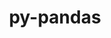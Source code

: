 ---
title: "py-pandas"
layout: cache
categories: [package, develop]
meta: {"compilers": ["apple-clang@16.0.0", "gcc@11.1.0", "gcc@11.4.0", "gcc@13.2.0", "gcc@7.5.0", "gcc@9.4.0", "intel-oneapi-compilers@2025.1.0"], "num_specs": 182, "num_specs_by_stack": {"data-vis-sdk": 11, "e4s": 78, "e4s-neoverse-v2": 10, "e4s-neoverse_v1": 12, "e4s-oneapi": 10, "e4s-power": 6, "e4s-rocm-external": 12, "hep": 2, "ml-darwin-aarch64-mps": 11, "ml-linux-aarch64-cpu": 9, "ml-linux-aarch64-cuda": 10, "ml-linux-x86_64-cpu": 9, "ml-linux-x86_64-cuda": 10, "radiuss": 10, "root": 182}, "oss": ["sequoia", "ubuntu18.04", "ubuntu20.04", "ubuntu22.04", "ubuntu24.04"], "platforms": ["darwin", "linux"], "stacks": ["data-vis-sdk", "e4s", "e4s-neoverse-v2", "e4s-neoverse_v1", "e4s-oneapi", "e4s-power", "e4s-rocm-external", "hep", "ml-darwin-aarch64-mps", "ml-linux-aarch64-cpu", "ml-linux-aarch64-cuda", "ml-linux-x86_64-cpu", "ml-linux-x86_64-cuda", "radiuss", "root"], "targets": ["aarch64", "neoverse_v1", "neoverse_v2", "ppc64le", "x86_64_v3"], "versions": ["1.5.3", "2.2.3"]}
spec_details: [{"compiler": "gcc@11.4.0", "hash": "2324uvvrz2gzrvorcvctyxot4rgugktw", "os": "ubuntu22.04", "platform": "linux", "size": "-", "stacks": ["e4s", "root"], "target": "x86_64_v3", "variants": ["build_system=python_pip", "~excel", "+performance"], "versions": ["2.2.3"]}, {"compiler": "gcc@13.2.0", "hash": "25jm6mcirjmj5fnidmwsuq72zdvlzpek", "os": "ubuntu24.04", "platform": "linux", "size": "-", "stacks": ["ml-linux-aarch64-cpu", "ml-linux-aarch64-cuda", "root"], "target": "aarch64", "variants": ["build_system=python_pip", "~excel", "+performance"], "versions": ["1.5.3"]}, {"compiler": "gcc@13.2.0", "hash": "27ckezhodihko2z75hregh7i2triuyg4", "os": "ubuntu24.04", "platform": "linux", "size": "-", "stacks": ["ml-linux-aarch64-cpu", "ml-linux-aarch64-cuda", "root"], "target": "aarch64", "variants": ["build_system=python_pip", "~excel", "+performance"], "versions": ["1.5.3"]}, {"compiler": "gcc@11.4.0", "hash": "2fr7ekyenonbsdntesv7wfdgztnbfgny", "os": "ubuntu22.04", "platform": "linux", "size": "-", "stacks": ["e4s-rocm-external", "root"], "target": "x86_64_v3", "variants": ["build_system=python_pip", "~excel", "+performance"], "versions": ["2.2.3"]}, {"compiler": "gcc@11.4.0", "hash": "2lmc75mxuh7cfwpbfltnoq2wk5r2ite4", "os": "ubuntu22.04", "platform": "linux", "size": "-", "stacks": ["e4s", "root"], "target": "x86_64_v3", "variants": ["build_system=python_pip", "~excel", "+performance"], "versions": ["1.5.3"]}, {"compiler": "gcc@11.4.0", "hash": "2xh4g7tneacm3pk7nwmvskq7wgdfbtqc", "os": "ubuntu22.04", "platform": "linux", "size": "-", "stacks": ["e4s-rocm-external", "root"], "target": "x86_64_v3", "variants": ["build_system=python_pip", "~excel", "+performance"], "versions": ["2.2.3"]}, {"compiler": "gcc@11.4.0", "hash": "36cysnyoziknd3tkqk2nv4bfxsmvctlc", "os": "ubuntu22.04", "platform": "linux", "size": "-", "stacks": ["e4s-neoverse_v1", "root"], "target": "neoverse_v1", "variants": ["build_system=python_pip", "~excel", "+performance"], "versions": ["1.5.3"]}, {"compiler": "gcc@13.2.0", "hash": "3elzeysceuuxadeypsad3ikzj7sqpe42", "os": "ubuntu24.04", "platform": "linux", "size": "-", "stacks": ["ml-linux-aarch64-cpu", "ml-linux-aarch64-cuda", "root"], "target": "aarch64", "variants": ["build_system=python_pip", "~excel", "+performance"], "versions": ["1.5.3"]}, {"compiler": "gcc@11.4.0", "hash": "3eroabf2qequsavxoybl3xeumvdxrtrz", "os": "ubuntu22.04", "platform": "linux", "size": "-", "stacks": ["e4s-rocm-external", "root"], "target": "x86_64_v3", "variants": ["build_system=python_pip", "~excel", "~parquet", "+performance"], "versions": ["2.2.3"]}, {"compiler": "gcc@11.4.0", "hash": "3hckep5unydjkuzju35m2vwltnczm3ph", "os": "ubuntu22.04", "platform": "linux", "size": "-", "stacks": ["e4s", "root"], "target": "x86_64_v3", "variants": ["build_system=python_pip", "~excel", "~parquet", "~performance"], "versions": ["2.2.3"]}, {"compiler": "gcc@11.4.0", "hash": "3pv2exfkbigvxolbjaqsgqdk3po3uyga", "os": "ubuntu22.04", "platform": "linux", "size": "-", "stacks": ["e4s", "root"], "target": "x86_64_v3", "variants": ["build_system=python_pip", "~excel", "+performance"], "versions": ["1.5.3"]}, {"compiler": "gcc@11.4.0", "hash": "4nr25cxmhjj4qbwnz7kuh4qwstwyh3tm", "os": "ubuntu22.04", "platform": "linux", "size": "-", "stacks": ["e4s-rocm-external", "root"], "target": "x86_64_v3", "variants": ["build_system=python_pip", "~excel", "~parquet", "+performance"], "versions": ["2.2.3"]}, {"compiler": "gcc@11.4.0", "hash": "4v4ivjlnottr4rjfbpxk6qgvq65qa6pl", "os": "ubuntu22.04", "platform": "linux", "size": "-", "stacks": ["e4s", "root"], "target": "x86_64_v3", "variants": ["build_system=python_pip", "~excel", "~parquet", "~performance"], "versions": ["2.2.3"]}, {"compiler": "gcc@11.4.0", "hash": "53deejjlgt5ofihewgidcyftlgo5o2yx", "os": "ubuntu22.04", "platform": "linux", "size": "-", "stacks": ["e4s", "root"], "target": "x86_64_v3", "variants": ["build_system=python_pip", "~excel", "+performance"], "versions": ["1.5.3"]}, {"compiler": "gcc@13.2.0", "hash": "5aw6hkaxwc5l7j7vxm7ziomdqm3el5ym", "os": "ubuntu24.04", "platform": "linux", "size": "-", "stacks": ["ml-linux-x86_64-cpu", "ml-linux-x86_64-cuda", "root"], "target": "x86_64_v3", "variants": ["build_system=python_pip", "~excel", "+performance"], "versions": ["1.5.3"]}, {"compiler": "apple-clang@16.0.0", "hash": "5d6bvvf2cj5axnbct3zciez55sds47ax", "os": "sequoia", "platform": "darwin", "size": "-", "stacks": ["ml-darwin-aarch64-mps", "root"], "target": "aarch64", "variants": ["build_system=python_pip", "~excel", "+performance"], "versions": ["1.5.3"]}, {"compiler": "gcc@11.4.0", "hash": "5dpe4iqfb4l7i5bdoa7dwhilexsdeqvn", "os": "ubuntu22.04", "platform": "linux", "size": "-", "stacks": ["e4s", "root"], "target": "x86_64_v3", "variants": ["build_system=python_pip", "~excel", "~parquet", "+performance"], "versions": ["2.2.3"]}, {"compiler": "gcc@11.4.0", "hash": "5eq7ncmzjc4kcqkuu4vvilqshlzools3", "os": "ubuntu22.04", "platform": "linux", "size": "-", "stacks": ["e4s", "root"], "target": "x86_64_v3", "variants": ["build_system=python_pip", "~excel", "+performance"], "versions": ["1.5.3"]}, {"compiler": "apple-clang@16.0.0", "hash": "5fqxjwoiuy6ikjk3e65eo2qaslx5lvbg", "os": "sequoia", "platform": "darwin", "size": "-", "stacks": ["ml-darwin-aarch64-mps", "root"], "target": "aarch64", "variants": ["build_system=python_pip", "~excel", "+performance"], "versions": ["1.5.3"]}, {"compiler": "gcc@11.4.0", "hash": "5huzuglcle5bqeltu6y5otmuwb4iuxzg", "os": "ubuntu22.04", "platform": "linux", "size": "-", "stacks": ["e4s", "root"], "target": "x86_64_v3", "variants": ["build_system=python_pip", "~excel", "+performance"], "versions": ["2.2.3"]}, {"compiler": "gcc@11.4.0", "hash": "5imqbbq4svqhojct6rqpkaf55j5zcydy", "os": "ubuntu22.04", "platform": "linux", "size": "-", "stacks": ["e4s", "root"], "target": "x86_64_v3", "variants": ["build_system=python_pip", "~excel", "~parquet", "+performance"], "versions": ["2.2.3"]}, {"compiler": "gcc@11.4.0", "hash": "5lh2jbzyn7af24ajhceco2ewdfqrucha", "os": "ubuntu22.04", "platform": "linux", "size": "-", "stacks": ["e4s", "root"], "target": "x86_64_v3", "variants": ["build_system=python_pip", "~excel", "+performance"], "versions": ["1.5.3"]}, {"compiler": "gcc@11.4.0", "hash": "5mhqf52pa5wkdb52nff32wzbty3aizeu", "os": "ubuntu22.04", "platform": "linux", "size": "-", "stacks": ["e4s-neoverse-v2", "root"], "target": "neoverse_v2", "variants": ["build_system=python_pip", "~excel", "+performance"], "versions": ["1.5.3"]}, {"compiler": "gcc@11.4.0", "hash": "5pkci65epscwzic3sdrujznof6aspbxp", "os": "ubuntu22.04", "platform": "linux", "size": "-", "stacks": ["e4s", "root"], "target": "x86_64_v3", "variants": ["build_system=python_pip", "~excel", "+performance"], "versions": ["1.5.3"]}, {"compiler": "gcc@13.2.0", "hash": "5sazp5c33wplhkc6hffcxiqox7mbgesj", "os": "ubuntu24.04", "platform": "linux", "size": "-", "stacks": ["ml-linux-x86_64-cuda", "root"], "target": "x86_64_v3", "variants": ["build_system=python_pip", "~excel", "+performance"], "versions": ["1.5.3"]}, {"compiler": "gcc@11.4.0", "hash": "5tiwzvgr3p42ejf2goe2fdvuypl7cyql", "os": "ubuntu22.04", "platform": "linux", "size": "-", "stacks": ["e4s-neoverse_v1", "root"], "target": "neoverse_v1", "variants": ["build_system=python_pip", "~excel", "+performance"], "versions": ["1.5.3"]}, {"compiler": "gcc@11.4.0", "hash": "5ycot3ulpsyyyh3tozm7kuh6kasnnxx3", "os": "ubuntu22.04", "platform": "linux", "size": "-", "stacks": ["e4s", "root"], "target": "x86_64_v3", "variants": ["build_system=python_pip", "~excel", "~parquet", "+performance"], "versions": ["2.2.3"]}, {"compiler": "gcc@11.4.0", "hash": "66otpb6d7uhdyy4xsk4ppmsqdvi4vwo6", "os": "ubuntu22.04", "platform": "linux", "size": "-", "stacks": ["e4s", "root"], "target": "x86_64_v3", "variants": ["build_system=python_pip", "~excel", "+performance"], "versions": ["1.5.3"]}, {"compiler": "gcc@11.4.0", "hash": "66smbr6xqgkuz2lsw2mmfbkicbmhsslo", "os": "ubuntu22.04", "platform": "linux", "size": "-", "stacks": ["e4s-neoverse-v2", "root"], "target": "neoverse_v2", "variants": ["build_system=python_pip", "~excel", "+performance"], "versions": ["1.5.3"]}, {"compiler": "intel-oneapi-compilers@2025.1.0", "hash": "6cvzr5ucvjczx7ydrtloc2h4hxqjy2zo", "os": "ubuntu22.04", "platform": "linux", "size": "-", "stacks": ["e4s-oneapi", "root"], "target": "x86_64_v3", "variants": ["build_system=python_pip", "~excel", "+performance"], "versions": ["1.5.3"]}, {"compiler": "gcc@11.4.0", "hash": "6epyww3zvpqanjcbdi26hrybqbvslc5m", "os": "ubuntu22.04", "platform": "linux", "size": "-", "stacks": ["e4s-rocm-external", "root"], "target": "x86_64_v3", "variants": ["build_system=python_pip", "~excel", "~parquet", "+performance"], "versions": ["2.2.3"]}, {"compiler": "gcc@11.4.0", "hash": "6fbzl2zejaf3nrp5ccsjbjzqm6la3k3t", "os": "ubuntu22.04", "platform": "linux", "size": "-", "stacks": ["e4s", "root"], "target": "x86_64_v3", "variants": ["build_system=python_pip", "~excel", "+performance"], "versions": ["1.5.3"]}, {"compiler": "gcc@11.4.0", "hash": "6fmgmsastladjuoqoyibzmclqi3wltvh", "os": "ubuntu22.04", "platform": "linux", "size": "-", "stacks": ["e4s", "root"], "target": "x86_64_v3", "variants": ["build_system=python_pip", "~excel", "+performance"], "versions": ["2.2.3"]}, {"compiler": "gcc@11.4.0", "hash": "6ln4xyac2lxegbptvk22r6poa2u7j7vr", "os": "ubuntu22.04", "platform": "linux", "size": "-", "stacks": ["e4s-neoverse-v2", "root"], "target": "neoverse_v2", "variants": ["build_system=python_pip", "~excel", "+performance"], "versions": ["1.5.3"]}, {"compiler": "gcc@7.5.0", "hash": "6n2hf3epseq7c73fssyrnvle7lxcweio", "os": "ubuntu18.04", "platform": "linux", "size": "-", "stacks": ["radiuss", "root"], "target": "x86_64_v3", "variants": ["build_system=python_pip", "~excel", "+performance"], "versions": ["1.5.3"]}, {"compiler": "gcc@9.4.0", "hash": "6nbmyeosjnaq6cj3xamlp642ryi6iiol", "os": "ubuntu20.04", "platform": "linux", "size": "-", "stacks": ["e4s-power", "root"], "target": "ppc64le", "variants": ["build_system=python_pip", "~excel", "+performance"], "versions": ["2.2.3"]}, {"compiler": "gcc@11.4.0", "hash": "6zyk26l5nyxw4e2iphz32yvgqzbzmgw5", "os": "ubuntu22.04", "platform": "linux", "size": "-", "stacks": ["e4s-neoverse-v2", "root"], "target": "neoverse_v2", "variants": ["build_system=python_pip", "~excel", "+performance"], "versions": ["1.5.3"]}, {"compiler": "gcc@11.4.0", "hash": "7z4evkptsjgcjfkhvltnjjnz6j4y55g4", "os": "ubuntu22.04", "platform": "linux", "size": "-", "stacks": ["e4s", "root"], "target": "x86_64_v3", "variants": ["build_system=python_pip", "~excel", "+performance"], "versions": ["1.5.3"]}, {"compiler": "gcc@11.4.0", "hash": "agn7j4hb3yfl2zfs3u3fjfaxibdkdszf", "os": "ubuntu22.04", "platform": "linux", "size": "-", "stacks": ["e4s", "root"], "target": "x86_64_v3", "variants": ["build_system=python_pip", "~excel", "~parquet", "+performance"], "versions": ["2.2.3"]}, {"compiler": "gcc@11.4.0", "hash": "augcwvtgnersfykd2gp6oam5fnaadsfh", "os": "ubuntu22.04", "platform": "linux", "size": "-", "stacks": ["e4s", "root"], "target": "x86_64_v3", "variants": ["build_system=python_pip", "~excel", "+performance"], "versions": ["1.5.3"]}, {"compiler": "gcc@11.1.0", "hash": "auuvrkpybfxac2yn22ll54v35x2latf2", "os": "ubuntu20.04", "platform": "linux", "size": "-", "stacks": ["data-vis-sdk", "root"], "target": "x86_64_v3", "variants": ["build_system=python_pip", "~excel", "+performance"], "versions": ["2.2.3"]}, {"compiler": "gcc@11.4.0", "hash": "b7jbe2fat7ozh4c6dbns7wnwidf77hbe", "os": "ubuntu22.04", "platform": "linux", "size": "-", "stacks": ["e4s", "root"], "target": "x86_64_v3", "variants": ["build_system=python_pip", "~excel", "+performance"], "versions": ["1.5.3"]}, {"compiler": "gcc@11.4.0", "hash": "b7kh2n2zwuyyy2vz73kvkdjvaj6fl6fv", "os": "ubuntu22.04", "platform": "linux", "size": "-", "stacks": ["e4s-neoverse_v1", "root"], "target": "neoverse_v1", "variants": ["build_system=python_pip", "~excel", "+performance"], "versions": ["1.5.3"]}, {"compiler": "gcc@11.4.0", "hash": "bgpxt4bp2olmiopioomrhohfpdcnqtzk", "os": "ubuntu22.04", "platform": "linux", "size": "-", "stacks": ["e4s", "root"], "target": "x86_64_v3", "variants": ["build_system=python_pip", "~excel", "+performance"], "versions": ["1.5.3"]}, {"compiler": "gcc@11.4.0", "hash": "bipmxckrqcqfvqe6d3jzgtoconaui4fl", "os": "ubuntu22.04", "platform": "linux", "size": "-", "stacks": ["e4s-neoverse-v2", "root"], "target": "neoverse_v2", "variants": ["build_system=python_pip", "~excel", "+performance"], "versions": ["1.5.3"]}, {"compiler": "gcc@11.4.0", "hash": "bvs6ijm72cfh4np6ftuwqvsgssqya5ny", "os": "ubuntu22.04", "platform": "linux", "size": "-", "stacks": ["e4s", "root"], "target": "x86_64_v3", "variants": ["build_system=python_pip", "~excel", "+performance"], "versions": ["1.5.3"]}, {"compiler": "gcc@13.2.0", "hash": "c3x66mh5ax3vplmnaqs5zlqrn2nacl2l", "os": "ubuntu24.04", "platform": "linux", "size": "-", "stacks": ["ml-linux-x86_64-cpu", "ml-linux-x86_64-cuda", "root"], "target": "x86_64_v3", "variants": ["build_system=python_pip", "~excel", "+performance"], "versions": ["1.5.3"]}, {"compiler": "gcc@11.4.0", "hash": "c5o5apxnkbx2za7midkgpjlrw63sumhl", "os": "ubuntu22.04", "platform": "linux", "size": "-", "stacks": ["e4s", "root"], "target": "x86_64_v3", "variants": ["build_system=python_pip", "~excel", "+performance"], "versions": ["1.5.3"]}, {"compiler": "gcc@11.4.0", "hash": "c7yrm4mqr2jcj3viet22zeghdxdc3c5u", "os": "ubuntu22.04", "platform": "linux", "size": "-", "stacks": ["e4s", "root"], "target": "x86_64_v3", "variants": ["build_system=python_pip", "~excel", "~parquet", "+performance"], "versions": ["2.2.3"]}, {"compiler": "gcc@11.4.0", "hash": "cl3wz4rjsqmafwt4vd4r64q5y5t4udre", "os": "ubuntu22.04", "platform": "linux", "size": "-", "stacks": ["e4s", "root"], "target": "x86_64_v3", "variants": ["build_system=python_pip", "~excel", "~parquet", "+performance"], "versions": ["2.2.3"]}, {"compiler": "gcc@11.4.0", "hash": "crpuh5ssowbs7q7gxpjxlrqoa7hzkeyz", "os": "ubuntu22.04", "platform": "linux", "size": "-", "stacks": ["e4s", "root"], "target": "x86_64_v3", "variants": ["build_system=python_pip", "~excel", "+performance"], "versions": ["2.2.3"]}, {"compiler": "gcc@7.5.0", "hash": "cstl632p7ccxvaip64vmil5l3qneqcu3", "os": "ubuntu18.04", "platform": "linux", "size": "-", "stacks": ["radiuss", "root"], "target": "x86_64_v3", "variants": ["build_system=python_pip", "~excel", "+performance"], "versions": ["1.5.3"]}, {"compiler": "gcc@11.4.0", "hash": "cthg2xk3do2l3xtjhf4eu6qpdmtmfumn", "os": "ubuntu22.04", "platform": "linux", "size": "-", "stacks": ["e4s", "root"], "target": "x86_64_v3", "variants": ["build_system=python_pip", "~excel", "~parquet", "+performance"], "versions": ["2.2.3"]}, {"compiler": "gcc@11.4.0", "hash": "cxodjoyyesuv7uvzfkcrwttnpphpdtre", "os": "ubuntu22.04", "platform": "linux", "size": "-", "stacks": ["e4s", "root"], "target": "x86_64_v3", "variants": ["build_system=python_pip", "~excel", "+performance"], "versions": ["1.5.3"]}, {"compiler": "gcc@11.4.0", "hash": "d4r3bphm2wbkitoa4fcw75foiqqpv7p3", "os": "ubuntu22.04", "platform": "linux", "size": "-", "stacks": ["hep", "root"], "target": "x86_64_v3", "variants": ["build_system=python_pip", "~excel", "~parquet", "+performance"], "versions": ["2.2.3"]}, {"compiler": "gcc@11.4.0", "hash": "d5jx3q4epwplnhlibzqa3xnerqya2v4j", "os": "ubuntu22.04", "platform": "linux", "size": "-", "stacks": ["e4s", "root"], "target": "x86_64_v3", "variants": ["build_system=python_pip", "~excel", "~parquet", "+performance"], "versions": ["2.2.3"]}, {"compiler": "gcc@13.2.0", "hash": "d5nzu33k276o46moqkwc6ked7dpvmaz2", "os": "ubuntu24.04", "platform": "linux", "size": "-", "stacks": ["ml-linux-x86_64-cpu", "ml-linux-x86_64-cuda", "root"], "target": "x86_64_v3", "variants": ["build_system=python_pip", "~excel", "+performance"], "versions": ["1.5.3"]}, {"compiler": "gcc@11.4.0", "hash": "dahv5hz3yxsrpjbkce3mibiosmniv6nx", "os": "ubuntu22.04", "platform": "linux", "size": "-", "stacks": ["e4s-rocm-external", "root"], "target": "x86_64_v3", "variants": ["build_system=python_pip", "~excel", "~parquet", "+performance"], "versions": ["2.2.3"]}, {"compiler": "gcc@11.4.0", "hash": "ddhbynqi6duwbm5arw4xjdiiyfrunbcq", "os": "ubuntu22.04", "platform": "linux", "size": "-", "stacks": ["e4s", "root"], "target": "x86_64_v3", "variants": ["build_system=python_pip", "~excel", "+performance"], "versions": ["2.2.3"]}, {"compiler": "gcc@13.2.0", "hash": "dgqfalhyd3lbgtuex76q2wsvkkol4osr", "os": "ubuntu24.04", "platform": "linux", "size": "-", "stacks": ["ml-linux-x86_64-cpu", "ml-linux-x86_64-cuda", "root"], "target": "x86_64_v3", "variants": ["build_system=python_pip", "~excel", "+performance"], "versions": ["1.5.3"]}, {"compiler": "gcc@11.4.0", "hash": "di7xc74voocqa5jmzffx2tkop6brmqqk", "os": "ubuntu22.04", "platform": "linux", "size": "-", "stacks": ["e4s", "root"], "target": "x86_64_v3", "variants": ["build_system=python_pip", "~excel", "+performance"], "versions": ["1.5.3"]}, {"compiler": "gcc@11.4.0", "hash": "dm56oldncoertytsnhwmiobnbcpoydft", "os": "ubuntu22.04", "platform": "linux", "size": "-", "stacks": ["e4s-neoverse_v1", "root"], "target": "neoverse_v1", "variants": ["build_system=python_pip", "~excel", "+performance"], "versions": ["2.2.3"]}, {"compiler": "gcc@11.4.0", "hash": "dmsmwp6h327e5a3jggxu63fhazwdvr5i", "os": "ubuntu22.04", "platform": "linux", "size": "-", "stacks": ["e4s", "root"], "target": "x86_64_v3", "variants": ["build_system=python_pip", "~excel", "+performance"], "versions": ["2.2.3"]}, {"compiler": "gcc@11.4.0", "hash": "dnlxg5kjjwxswvv23in2mo6icpss4gng", "os": "ubuntu22.04", "platform": "linux", "size": "-", "stacks": ["e4s", "root"], "target": "x86_64_v3", "variants": ["build_system=python_pip", "~excel", "+performance"], "versions": ["1.5.3"]}, {"compiler": "gcc@11.4.0", "hash": "dqbxm7teal2na3gibejq36pzurtvetvs", "os": "ubuntu22.04", "platform": "linux", "size": "-", "stacks": ["e4s", "root"], "target": "x86_64_v3", "variants": ["build_system=python_pip", "~excel", "+performance"], "versions": ["2.2.3"]}, {"compiler": "gcc@11.4.0", "hash": "dxa7oqbate4s4tmvlwab7mw32oz6l2lt", "os": "ubuntu22.04", "platform": "linux", "size": "-", "stacks": ["e4s-neoverse-v2", "root"], "target": "neoverse_v2", "variants": ["build_system=python_pip", "~excel", "+performance"], "versions": ["1.5.3"]}, {"compiler": "apple-clang@16.0.0", "hash": "e55ri2u344tp6otp7snxetzamuoj53z4", "os": "sequoia", "platform": "darwin", "size": "-", "stacks": ["ml-darwin-aarch64-mps", "root"], "target": "aarch64", "variants": ["build_system=python_pip", "~excel", "+performance"], "versions": ["1.5.3"]}, {"compiler": "gcc@11.1.0", "hash": "edc3wyu5l65geaohyw577ynogizczqzu", "os": "ubuntu20.04", "platform": "linux", "size": "-", "stacks": ["data-vis-sdk", "root"], "target": "x86_64_v3", "variants": ["build_system=python_pip", "~excel", "~parquet", "+performance"], "versions": ["2.2.3"]}, {"compiler": "gcc@11.4.0", "hash": "efb4bgkal6tnwasnji7animoypsc6j25", "os": "ubuntu22.04", "platform": "linux", "size": "-", "stacks": ["e4s", "root"], "target": "x86_64_v3", "variants": ["build_system=python_pip", "~excel", "+performance"], "versions": ["1.5.3"]}, {"compiler": "gcc@11.1.0", "hash": "eowmoirernlhtz25zrslmdlja3xukd7y", "os": "ubuntu20.04", "platform": "linux", "size": "-", "stacks": ["data-vis-sdk", "root"], "target": "x86_64_v3", "variants": ["build_system=python_pip", "~excel", "~parquet", "+performance"], "versions": ["2.2.3"]}, {"compiler": "gcc@11.4.0", "hash": "f7fua4ray5mwhjestccj4iyw4qema2do", "os": "ubuntu22.04", "platform": "linux", "size": "-", "stacks": ["e4s", "root"], "target": "x86_64_v3", "variants": ["build_system=python_pip", "~excel", "+performance"], "versions": ["1.5.3"]}, {"compiler": "intel-oneapi-compilers@2025.1.0", "hash": "fcnno6zfdzm5iu3kj2sqqbuzr6q3gc4c", "os": "ubuntu22.04", "platform": "linux", "size": "-", "stacks": ["e4s-oneapi", "root"], "target": "x86_64_v3", "variants": ["build_system=python_pip", "~excel", "+performance"], "versions": ["1.5.3"]}, {"compiler": "gcc@13.2.0", "hash": "fdnk6rggtghcrnjeph2bzloafy3ivx6p", "os": "ubuntu24.04", "platform": "linux", "size": "-", "stacks": ["ml-linux-aarch64-cuda", "root"], "target": "aarch64", "variants": ["build_system=python_pip", "~excel", "+performance"], "versions": ["1.5.3"]}, {"compiler": "gcc@11.4.0", "hash": "fygdha45qhrmznuecaeq66i5o7myuetk", "os": "ubuntu22.04", "platform": "linux", "size": "-", "stacks": ["e4s", "root"], "target": "x86_64_v3", "variants": ["build_system=python_pip", "~excel", "~parquet", "+performance"], "versions": ["2.2.3"]}, {"compiler": "gcc@11.4.0", "hash": "g4ocr2t4ki26rxc7g3dktyaww7lax6iu", "os": "ubuntu22.04", "platform": "linux", "size": "-", "stacks": ["e4s", "root"], "target": "x86_64_v3", "variants": ["build_system=python_pip", "~excel", "~parquet", "+performance"], "versions": ["2.2.3"]}, {"compiler": "gcc@13.2.0", "hash": "gat3azs4ngrnjttay7ysi6mxo4msl3at", "os": "ubuntu24.04", "platform": "linux", "size": "-", "stacks": ["ml-linux-x86_64-cpu", "ml-linux-x86_64-cuda", "root"], "target": "x86_64_v3", "variants": ["build_system=python_pip", "~excel", "+performance"], "versions": ["1.5.3"]}, {"compiler": "gcc@13.2.0", "hash": "ge5mn6eoixapiposjj66mmgodq6vwew4", "os": "ubuntu24.04", "platform": "linux", "size": "-", "stacks": ["ml-linux-aarch64-cpu", "ml-linux-aarch64-cuda", "root"], "target": "aarch64", "variants": ["build_system=python_pip", "~excel", "+performance"], "versions": ["1.5.3"]}, {"compiler": "gcc@11.4.0", "hash": "ggzj5ih6tajaxl2tpzjlarbnkuneb5pd", "os": "ubuntu22.04", "platform": "linux", "size": "-", "stacks": ["e4s", "root"], "target": "x86_64_v3", "variants": ["build_system=python_pip", "~excel", "+performance"], "versions": ["1.5.3"]}, {"compiler": "intel-oneapi-compilers@2025.1.0", "hash": "gico3jcbjdy6n3s5mpirtcks4hwdzc4g", "os": "ubuntu22.04", "platform": "linux", "size": "-", "stacks": ["e4s-oneapi", "root"], "target": "x86_64_v3", "variants": ["build_system=python_pip", "~excel", "+performance"], "versions": ["1.5.3"]}, {"compiler": "gcc@11.4.0", "hash": "gs4o3teo6woh2qwzhc5rscwsimefpx3o", "os": "ubuntu22.04", "platform": "linux", "size": "-", "stacks": ["e4s", "root"], "target": "x86_64_v3", "variants": ["build_system=python_pip", "~excel", "+performance"], "versions": ["2.2.3"]}, {"compiler": "gcc@11.4.0", "hash": "guuf73fna6p2fzw5nk2yhy5omxs7xsph", "os": "ubuntu22.04", "platform": "linux", "size": "-", "stacks": ["e4s", "root"], "target": "x86_64_v3", "variants": ["build_system=python_pip", "~excel", "+performance"], "versions": ["1.5.3"]}, {"compiler": "gcc@11.4.0", "hash": "hctya43hundxrf2oulh6fomvpezuvngc", "os": "ubuntu22.04", "platform": "linux", "size": "-", "stacks": ["e4s", "root"], "target": "x86_64_v3", "variants": ["build_system=python_pip", "~excel", "+performance"], "versions": ["2.2.3"]}, {"compiler": "intel-oneapi-compilers@2025.1.0", "hash": "hnaxhpxrubaar4kjbjtmkkgnnhvchg5z", "os": "ubuntu22.04", "platform": "linux", "size": "-", "stacks": ["e4s-oneapi", "root"], "target": "x86_64_v3", "variants": ["build_system=python_pip", "~excel", "+performance"], "versions": ["1.5.3"]}, {"compiler": "gcc@11.4.0", "hash": "hwry7xiuuohgfluibv34p6d6ifc4ubkj", "os": "ubuntu22.04", "platform": "linux", "size": "-", "stacks": ["e4s", "root"], "target": "x86_64_v3", "variants": ["build_system=python_pip", "~excel", "~parquet", "+performance"], "versions": ["2.2.3"]}, {"compiler": "gcc@11.4.0", "hash": "i3habwmvbavymhuc3znebzwdhwrkk6k4", "os": "ubuntu22.04", "platform": "linux", "size": "-", "stacks": ["e4s", "root"], "target": "x86_64_v3", "variants": ["build_system=python_pip", "~excel", "+performance"], "versions": ["1.5.3"]}, {"compiler": "gcc@11.4.0", "hash": "iinvy7ogcidwd2adzemcrxnvvz2xkfk4", "os": "ubuntu22.04", "platform": "linux", "size": "-", "stacks": ["e4s-neoverse-v2", "root"], "target": "neoverse_v2", "variants": ["build_system=python_pip", "~excel", "+performance"], "versions": ["1.5.3"]}, {"compiler": "gcc@11.4.0", "hash": "ilngqpffm7scq3lp5f6i67qis5wcuhh2", "os": "ubuntu22.04", "platform": "linux", "size": "-", "stacks": ["e4s", "root"], "target": "x86_64_v3", "variants": ["build_system=python_pip", "~excel", "+performance"], "versions": ["1.5.3"]}, {"compiler": "gcc@9.4.0", "hash": "imopoacnmjdmkvitildz6becvrqysxvk", "os": "ubuntu20.04", "platform": "linux", "size": "-", "stacks": ["e4s-power", "root"], "target": "ppc64le", "variants": ["build_system=python_pip", "~excel", "+performance"], "versions": ["1.5.3"]}, {"compiler": "intel-oneapi-compilers@2025.1.0", "hash": "ingdue4o2g3fqvttxq5gnzdcon53by5m", "os": "ubuntu22.04", "platform": "linux", "size": "-", "stacks": ["e4s-oneapi", "root"], "target": "x86_64_v3", "variants": ["build_system=python_pip", "~excel", "+performance"], "versions": ["1.5.3"]}, {"compiler": "gcc@11.4.0", "hash": "iq3mbs7tg3v5isci4npchyvozv2jh2cg", "os": "ubuntu22.04", "platform": "linux", "size": "-", "stacks": ["e4s", "root"], "target": "x86_64_v3", "variants": ["build_system=python_pip", "~excel", "~parquet", "+performance"], "versions": ["2.2.3"]}, {"compiler": "gcc@11.4.0", "hash": "iq4p3intfkovysngld5pay4fzdl7dksh", "os": "ubuntu22.04", "platform": "linux", "size": "-", "stacks": ["e4s-rocm-external", "root"], "target": "x86_64_v3", "variants": ["build_system=python_pip", "~excel", "~parquet", "+performance"], "versions": ["2.2.3"]}, {"compiler": "gcc@11.4.0", "hash": "jaucoxieujw7qv4dqcqfayyj3b2qfecw", "os": "ubuntu22.04", "platform": "linux", "size": "-", "stacks": ["e4s-neoverse_v1", "root"], "target": "neoverse_v1", "variants": ["build_system=python_pip", "~excel", "+performance"], "versions": ["1.5.3"]}, {"compiler": "gcc@11.4.0", "hash": "je6b4tfb6ixyrxzxa7sincxwt4odjhkk", "os": "ubuntu22.04", "platform": "linux", "size": "-", "stacks": ["e4s", "root"], "target": "x86_64_v3", "variants": ["build_system=python_pip", "~excel", "+performance"], "versions": ["2.2.3"]}, {"compiler": "gcc@9.4.0", "hash": "jn2iibpmsbphvzttvhbq3au4qkbgkcxm", "os": "ubuntu20.04", "platform": "linux", "size": "-", "stacks": ["e4s-power", "root"], "target": "ppc64le", "variants": ["build_system=python_pip", "~excel", "+performance"], "versions": ["1.5.3"]}, {"compiler": "gcc@11.4.0", "hash": "jnejhwsfvlhcvbxkc2bbolr6mh4ahckc", "os": "ubuntu22.04", "platform": "linux", "size": "-", "stacks": ["e4s-neoverse-v2", "root"], "target": "neoverse_v2", "variants": ["build_system=python_pip", "~excel", "+performance"], "versions": ["1.5.3"]}, {"compiler": "gcc@11.4.0", "hash": "jsvbrixnjryy2tvyip6p6rwbmpnbfws4", "os": "ubuntu22.04", "platform": "linux", "size": "-", "stacks": ["e4s", "root"], "target": "x86_64_v3", "variants": ["build_system=python_pip", "~excel", "+performance"], "versions": ["2.2.3"]}, {"compiler": "gcc@7.5.0", "hash": "jt2sqmpofuj4nlu43v7bv4r6tbovjbnu", "os": "ubuntu18.04", "platform": "linux", "size": "-", "stacks": ["radiuss", "root"], "target": "x86_64_v3", "variants": ["build_system=python_pip", "~excel", "+performance"], "versions": ["1.5.3"]}, {"compiler": "gcc@11.4.0", "hash": "jxrcgkyqogcot34udxrjyarhuay4vg2m", "os": "ubuntu22.04", "platform": "linux", "size": "-", "stacks": ["e4s-rocm-external", "root"], "target": "x86_64_v3", "variants": ["build_system=python_pip", "~excel", "+performance"], "versions": ["2.2.3"]}, {"compiler": "apple-clang@16.0.0", "hash": "jz5qatdx2ucfqpbdgw54qtxpo5bx7ig2", "os": "sequoia", "platform": "darwin", "size": "-", "stacks": ["ml-darwin-aarch64-mps", "root"], "target": "aarch64", "variants": ["build_system=python_pip", "~excel", "+performance"], "versions": ["1.5.3"]}, {"compiler": "gcc@11.1.0", "hash": "kak7ieuvt2ne5cjyixr6owua3ax5rheq", "os": "ubuntu20.04", "platform": "linux", "size": "-", "stacks": ["data-vis-sdk", "root"], "target": "x86_64_v3", "variants": ["build_system=python_pip", "~excel", "~parquet", "+performance"], "versions": ["2.2.3"]}, {"compiler": "intel-oneapi-compilers@2025.1.0", "hash": "kh2yjq4u5254lpes4fasmknjb225ez2l", "os": "ubuntu22.04", "platform": "linux", "size": "-", "stacks": ["e4s-oneapi", "root"], "target": "x86_64_v3", "variants": ["build_system=python_pip", "~excel", "+performance"], "versions": ["1.5.3"]}, {"compiler": "gcc@11.4.0", "hash": "ktmlbuy5lexmotl2myfwcg5q6vvwclk7", "os": "ubuntu22.04", "platform": "linux", "size": "-", "stacks": ["e4s", "root"], "target": "x86_64_v3", "variants": ["build_system=python_pip", "~excel", "+performance"], "versions": ["1.5.3"]}, {"compiler": "gcc@11.4.0", "hash": "kwlwlrnipxbxjnyrcxjyubzj5zypyjag", "os": "ubuntu22.04", "platform": "linux", "size": "-", "stacks": ["e4s", "root"], "target": "x86_64_v3", "variants": ["build_system=python_pip", "~excel", "~parquet", "+performance"], "versions": ["2.2.3"]}, {"compiler": "gcc@11.4.0", "hash": "lbepxd2tawcdk6fxyords2wxbvt4kzl2", "os": "ubuntu22.04", "platform": "linux", "size": "-", "stacks": ["e4s", "root"], "target": "x86_64_v3", "variants": ["build_system=python_pip", "~excel", "+performance"], "versions": ["1.5.3"]}, {"compiler": "gcc@7.5.0", "hash": "lfrmmwxvwvh2cz22iyz2ye6tgotu6ads", "os": "ubuntu18.04", "platform": "linux", "size": "-", "stacks": ["radiuss", "root"], "target": "x86_64_v3", "variants": ["build_system=python_pip", "~excel", "+performance"], "versions": ["1.5.3"]}, {"compiler": "gcc@9.4.0", "hash": "lgybgwik25jqx7llah2uivpbsbeca56b", "os": "ubuntu20.04", "platform": "linux", "size": "-", "stacks": ["e4s-power", "root"], "target": "ppc64le", "variants": ["build_system=python_pip", "~excel", "+performance"], "versions": ["2.2.3"]}, {"compiler": "gcc@11.4.0", "hash": "lhejwa4s67iszkeakdwyxrlisqcjwp27", "os": "ubuntu22.04", "platform": "linux", "size": "-", "stacks": ["e4s", "root"], "target": "x86_64_v3", "variants": ["build_system=python_pip", "~excel", "+performance"], "versions": ["1.5.3"]}, {"compiler": "gcc@13.2.0", "hash": "lvudjmztqc5h6oqpqekg5txgqabuahp3", "os": "ubuntu24.04", "platform": "linux", "size": "-", "stacks": ["ml-linux-aarch64-cpu", "ml-linux-aarch64-cuda", "root"], "target": "aarch64", "variants": ["build_system=python_pip", "~excel", "+performance"], "versions": ["1.5.3"]}, {"compiler": "gcc@11.4.0", "hash": "lyzfn5uxcu6w3fbla2i6vbcrx5jccbkv", "os": "ubuntu22.04", "platform": "linux", "size": "-", "stacks": ["e4s", "root"], "target": "x86_64_v3", "variants": ["build_system=python_pip", "~excel", "~parquet", "+performance"], "versions": ["2.2.3"]}, {"compiler": "gcc@11.4.0", "hash": "lyzxk655bgv7nq5yev6ow4j4wofxfef4", "os": "ubuntu22.04", "platform": "linux", "size": "-", "stacks": ["e4s", "root"], "target": "x86_64_v3", "variants": ["build_system=python_pip", "~excel", "~parquet", "+performance"], "versions": ["2.2.3"]}, {"compiler": "gcc@11.4.0", "hash": "mb6snbaso3s32c3ayrvbyofwhds4tb5x", "os": "ubuntu22.04", "platform": "linux", "size": "-", "stacks": ["e4s", "root"], "target": "x86_64_v3", "variants": ["build_system=python_pip", "~excel", "~parquet", "+performance"], "versions": ["2.2.3"]}, {"compiler": "gcc@11.4.0", "hash": "mbklhl6gwrsz5twfn4q4lxj6ixixizjl", "os": "ubuntu22.04", "platform": "linux", "size": "-", "stacks": ["hep", "root"], "target": "x86_64_v3", "variants": ["build_system=python_pip", "~excel", "~parquet", "+performance"], "versions": ["2.2.3"]}, {"compiler": "gcc@13.2.0", "hash": "mffge6wfzuzedcbzutspnz6ukq32mbaw", "os": "ubuntu24.04", "platform": "linux", "size": "-", "stacks": ["ml-linux-aarch64-cpu", "ml-linux-aarch64-cuda", "root"], "target": "aarch64", "variants": ["build_system=python_pip", "~excel", "+performance"], "versions": ["1.5.3"]}, {"compiler": "gcc@11.4.0", "hash": "mfke7lhjxhgepxirsx6qwyu7os5olllz", "os": "ubuntu22.04", "platform": "linux", "size": "-", "stacks": ["e4s", "root"], "target": "x86_64_v3", "variants": ["build_system=python_pip", "~excel", "+performance"], "versions": ["1.5.3"]}, {"compiler": "intel-oneapi-compilers@2025.1.0", "hash": "mhtfi2qv5cpc5le4xneyyv7ad6bgeyqf", "os": "ubuntu22.04", "platform": "linux", "size": "-", "stacks": ["e4s-oneapi", "root"], "target": "x86_64_v3", "variants": ["build_system=python_pip", "~excel", "+performance"], "versions": ["1.5.3"]}, {"compiler": "intel-oneapi-compilers@2025.1.0", "hash": "nlbieigovkdcvrcplu6mo5kfob6x52mc", "os": "ubuntu22.04", "platform": "linux", "size": "-", "stacks": ["e4s-oneapi", "root"], "target": "x86_64_v3", "variants": ["build_system=python_pip", "~excel", "+performance"], "versions": ["1.5.3"]}, {"compiler": "gcc@9.4.0", "hash": "o6na7ngyebxlfxvugyzhpvs3f3nv7xxp", "os": "ubuntu20.04", "platform": "linux", "size": "-", "stacks": ["e4s-power", "root"], "target": "ppc64le", "variants": ["build_system=python_pip", "~excel", "+performance"], "versions": ["1.5.3"]}, {"compiler": "gcc@13.2.0", "hash": "ofuyluoh4qnq3akztowxarzrwtzxorzv", "os": "ubuntu24.04", "platform": "linux", "size": "-", "stacks": ["ml-linux-aarch64-cpu", "ml-linux-aarch64-cuda", "root"], "target": "aarch64", "variants": ["build_system=python_pip", "~excel", "+performance"], "versions": ["1.5.3"]}, {"compiler": "intel-oneapi-compilers@2025.1.0", "hash": "oi2tz57k4mdeab7be6qcqfno6fngdi4n", "os": "ubuntu22.04", "platform": "linux", "size": "-", "stacks": ["e4s-oneapi", "root"], "target": "x86_64_v3", "variants": ["build_system=python_pip", "~excel", "+performance"], "versions": ["1.5.3"]}, {"compiler": "gcc@11.1.0", "hash": "omzoygopwmlysh6swyogkwz46wyxl4ak", "os": "ubuntu20.04", "platform": "linux", "size": "-", "stacks": ["data-vis-sdk", "root"], "target": "x86_64_v3", "variants": ["build_system=python_pip", "~excel", "+performance"], "versions": ["2.2.3"]}, {"compiler": "gcc@11.4.0", "hash": "onbaqpn6skwnjt7xnuvmonfrcii4yipd", "os": "ubuntu22.04", "platform": "linux", "size": "-", "stacks": ["e4s-rocm-external", "root"], "target": "x86_64_v3", "variants": ["build_system=python_pip", "~excel", "+performance"], "versions": ["2.2.3"]}, {"compiler": "gcc@11.4.0", "hash": "oouinaszc4wzqkf2stdw7ry57m6j4czd", "os": "ubuntu22.04", "platform": "linux", "size": "-", "stacks": ["e4s", "root"], "target": "x86_64_v3", "variants": ["build_system=python_pip", "~excel", "+performance"], "versions": ["1.5.3"]}, {"compiler": "gcc@11.4.0", "hash": "opvkhkomtzgenwxbir2ljpjgspm4w6yd", "os": "ubuntu22.04", "platform": "linux", "size": "-", "stacks": ["e4s", "root"], "target": "x86_64_v3", "variants": ["build_system=python_pip", "~excel", "+performance"], "versions": ["1.5.3"]}, {"compiler": "apple-clang@16.0.0", "hash": "phuoqrkcs36arktgwp52jskolbuvyy47", "os": "sequoia", "platform": "darwin", "size": "-", "stacks": ["ml-darwin-aarch64-mps", "root"], "target": "aarch64", "variants": ["build_system=python_pip", "~excel", "+performance"], "versions": ["1.5.3"]}, {"compiler": "gcc@11.4.0", "hash": "pv2nso6a7n47lwa5wegcc5pppeawlnux", "os": "ubuntu22.04", "platform": "linux", "size": "-", "stacks": ["e4s", "root"], "target": "x86_64_v3", "variants": ["build_system=python_pip", "~excel", "+performance"], "versions": ["2.2.3"]}, {"compiler": "gcc@11.4.0", "hash": "qathavkd57csp76zxwj63ngn75jckwww", "os": "ubuntu22.04", "platform": "linux", "size": "-", "stacks": ["e4s", "root"], "target": "x86_64_v3", "variants": ["build_system=python_pip", "~excel", "~parquet", "+performance"], "versions": ["2.2.3"]}, {"compiler": "gcc@11.1.0", "hash": "qdcmpvcwzz2krrtcqmtungmbqxxt5iwj", "os": "ubuntu20.04", "platform": "linux", "size": "-", "stacks": ["data-vis-sdk", "root"], "target": "x86_64_v3", "variants": ["build_system=python_pip", "~excel", "~parquet", "+performance"], "versions": ["2.2.3"]}, {"compiler": "gcc@11.4.0", "hash": "qeu4liub7c42il4gtewmmkolgrhb4zjn", "os": "ubuntu22.04", "platform": "linux", "size": "-", "stacks": ["e4s", "root"], "target": "x86_64_v3", "variants": ["build_system=python_pip", "~excel", "~parquet", "+performance"], "versions": ["2.2.3"]}, {"compiler": "gcc@11.4.0", "hash": "qg2uxgenpwpngfxffrsxc7mbfs7x3vlw", "os": "ubuntu22.04", "platform": "linux", "size": "-", "stacks": ["e4s", "root"], "target": "x86_64_v3", "variants": ["build_system=python_pip", "~excel", "~parquet", "+performance"], "versions": ["2.2.3"]}, {"compiler": "gcc@11.4.0", "hash": "qh2vo6jvs4eunsntcgmkiwexrvr52aua", "os": "ubuntu22.04", "platform": "linux", "size": "-", "stacks": ["e4s", "root"], "target": "x86_64_v3", "variants": ["build_system=python_pip", "~excel", "+performance"], "versions": ["1.5.3"]}, {"compiler": "gcc@11.4.0", "hash": "qheutjy7kzkyuxv7pinqrx6grtmnicv5", "os": "ubuntu22.04", "platform": "linux", "size": "-", "stacks": ["e4s-neoverse_v1", "root"], "target": "neoverse_v1", "variants": ["build_system=python_pip", "~excel", "+performance"], "versions": ["2.2.3"]}, {"compiler": "gcc@9.4.0", "hash": "rmq3xalsiapnkkpcesdedf76xn6zt4mj", "os": "ubuntu20.04", "platform": "linux", "size": "-", "stacks": ["e4s-power", "root"], "target": "ppc64le", "variants": ["build_system=python_pip", "~excel", "+performance"], "versions": ["1.5.3"]}, {"compiler": "gcc@11.4.0", "hash": "rvgmtxv2mdlcxrpdv63mimb2jrhcn43e", "os": "ubuntu22.04", "platform": "linux", "size": "-", "stacks": ["e4s", "root"], "target": "x86_64_v3", "variants": ["build_system=python_pip", "~excel", "+performance"], "versions": ["1.5.3"]}, {"compiler": "gcc@11.4.0", "hash": "rvpfpyerra45jcqtvovyh4srr2fyw3u3", "os": "ubuntu22.04", "platform": "linux", "size": "-", "stacks": ["e4s", "root"], "target": "x86_64_v3", "variants": ["build_system=python_pip", "~excel", "~parquet", "+performance"], "versions": ["2.2.3"]}, {"compiler": "apple-clang@16.0.0", "hash": "s42ptx4z4gihfmr4vkadupr6vkgfes6z", "os": "sequoia", "platform": "darwin", "size": "-", "stacks": ["ml-darwin-aarch64-mps", "root"], "target": "aarch64", "variants": ["build_system=python_pip", "~excel", "+performance"], "versions": ["1.5.3"]}, {"compiler": "gcc@11.4.0", "hash": "sfq5ngybh5vebse375u3lbqp3kcdlixm", "os": "ubuntu22.04", "platform": "linux", "size": "-", "stacks": ["e4s", "root"], "target": "x86_64_v3", "variants": ["build_system=python_pip", "~excel", "+performance"], "versions": ["1.5.3"]}, {"compiler": "gcc@11.4.0", "hash": "shdjzyetgtm62x4oawcor3yqxcdvifvf", "os": "ubuntu22.04", "platform": "linux", "size": "-", "stacks": ["e4s-neoverse_v1", "root"], "target": "neoverse_v1", "variants": ["build_system=python_pip", "~excel", "+performance"], "versions": ["1.5.3"]}, {"compiler": "gcc@11.4.0", "hash": "si5x7m6tb3knwdfqfnuw6gf7sso6xuwz", "os": "ubuntu22.04", "platform": "linux", "size": "-", "stacks": ["e4s-neoverse_v1", "root"], "target": "neoverse_v1", "variants": ["build_system=python_pip", "~excel", "+performance"], "versions": ["1.5.3"]}, {"compiler": "gcc@7.5.0", "hash": "sit36psniza6mnlpua4yjj4ih3ujjg6p", "os": "ubuntu18.04", "platform": "linux", "size": "-", "stacks": ["radiuss", "root"], "target": "x86_64_v3", "variants": ["build_system=python_pip", "~excel", "+performance"], "versions": ["1.5.3"]}, {"compiler": "gcc@11.4.0", "hash": "skans7ocj2kpw4cnqswyaavpbsucaxy7", "os": "ubuntu22.04", "platform": "linux", "size": "-", "stacks": ["e4s-neoverse-v2", "root"], "target": "neoverse_v2", "variants": ["build_system=python_pip", "~excel", "+performance"], "versions": ["1.5.3"]}, {"compiler": "gcc@11.4.0", "hash": "sv3cswri5cjj5nwopt555c4rb3cvke64", "os": "ubuntu22.04", "platform": "linux", "size": "-", "stacks": ["e4s-neoverse_v1", "root"], "target": "neoverse_v1", "variants": ["build_system=python_pip", "~excel", "+performance"], "versions": ["2.2.3"]}, {"compiler": "gcc@11.1.0", "hash": "syv6w4yvhch6fwxpajar5aoxj7em2gvz", "os": "ubuntu20.04", "platform": "linux", "size": "-", "stacks": ["data-vis-sdk", "root"], "target": "x86_64_v3", "variants": ["build_system=python_pip", "~excel", "+performance"], "versions": ["2.2.3"]}, {"compiler": "gcc@11.4.0", "hash": "to7pd6rv3aaefqa5jcbgoj6sz4wp3gxt", "os": "ubuntu22.04", "platform": "linux", "size": "-", "stacks": ["e4s", "root"], "target": "x86_64_v3", "variants": ["build_system=python_pip", "~excel", "+performance"], "versions": ["1.5.3"]}, {"compiler": "gcc@13.2.0", "hash": "tpwjb3deeevmiuokpdtioe3a4nlou4ty", "os": "ubuntu24.04", "platform": "linux", "size": "-", "stacks": ["ml-linux-x86_64-cpu", "ml-linux-x86_64-cuda", "root"], "target": "x86_64_v3", "variants": ["build_system=python_pip", "~excel", "+performance"], "versions": ["1.5.3"]}, {"compiler": "gcc@7.5.0", "hash": "twih25gxva6hyhxhzbc24hgdqylyiicd", "os": "ubuntu18.04", "platform": "linux", "size": "-", "stacks": ["radiuss", "root"], "target": "x86_64_v3", "variants": ["build_system=python_pip", "~excel", "+performance"], "versions": ["1.5.3"]}, {"compiler": "intel-oneapi-compilers@2025.1.0", "hash": "u7wvz5e7xyfzlqeu6tsrijatregfhdlj", "os": "ubuntu22.04", "platform": "linux", "size": "-", "stacks": ["e4s-oneapi", "root"], "target": "x86_64_v3", "variants": ["build_system=python_pip", "~excel", "+performance"], "versions": ["1.5.3"]}, {"compiler": "gcc@11.4.0", "hash": "ubkqjakzegd65o2rygm3isl27ct6b7ot", "os": "ubuntu22.04", "platform": "linux", "size": "-", "stacks": ["e4s", "root"], "target": "x86_64_v3", "variants": ["build_system=python_pip", "~excel", "+performance"], "versions": ["1.5.3"]}, {"compiler": "gcc@13.2.0", "hash": "ugapt36hviqigefpbr2xndk2ycmrzcrd", "os": "ubuntu24.04", "platform": "linux", "size": "-", "stacks": ["ml-linux-x86_64-cpu", "ml-linux-x86_64-cuda", "root"], "target": "x86_64_v3", "variants": ["build_system=python_pip", "~excel", "+performance"], "versions": ["1.5.3"]}, {"compiler": "gcc@11.4.0", "hash": "uoitgehw5rj5xynlmyj3soxvb2grjxls", "os": "ubuntu22.04", "platform": "linux", "size": "-", "stacks": ["e4s-neoverse_v1", "root"], "target": "neoverse_v1", "variants": ["build_system=python_pip", "~excel", "+performance"], "versions": ["1.5.3"]}, {"compiler": "gcc@11.4.0", "hash": "upd6vmzm77e4lgxhauw5cfepxly7mngr", "os": "ubuntu22.04", "platform": "linux", "size": "-", "stacks": ["e4s", "root"], "target": "x86_64_v3", "variants": ["build_system=python_pip", "~excel", "~parquet", "+performance"], "versions": ["2.2.3"]}, {"compiler": "gcc@11.4.0", "hash": "utvfe2xwilt3pyizb5m4g25uriinungv", "os": "ubuntu22.04", "platform": "linux", "size": "-", "stacks": ["e4s", "root"], "target": "x86_64_v3", "variants": ["build_system=python_pip", "~excel", "~parquet", "+performance"], "versions": ["2.2.3"]}, {"compiler": "gcc@11.4.0", "hash": "uvep2f6v2rurwkiiv42e3ckwetutq3n6", "os": "ubuntu22.04", "platform": "linux", "size": "-", "stacks": ["e4s", "root"], "target": "x86_64_v3", "variants": ["build_system=python_pip", "~excel", "+performance"], "versions": ["1.5.3"]}, {"compiler": "gcc@11.4.0", "hash": "v3nk7w6bipwjhomk3sn3vsi2snqi5kkj", "os": "ubuntu22.04", "platform": "linux", "size": "-", "stacks": ["e4s", "root"], "target": "x86_64_v3", "variants": ["build_system=python_pip", "~excel", "~parquet", "+performance"], "versions": ["2.2.3"]}, {"compiler": "gcc@13.2.0", "hash": "v64wutqf3tidydm54dqnf2hqldws72fx", "os": "ubuntu24.04", "platform": "linux", "size": "-", "stacks": ["ml-linux-x86_64-cpu", "ml-linux-x86_64-cuda", "root"], "target": "x86_64_v3", "variants": ["build_system=python_pip", "~excel", "+performance"], "versions": ["1.5.3"]}, {"compiler": "gcc@7.5.0", "hash": "vny55jtih7jcdwx7vewo3qgosrcnh2pu", "os": "ubuntu18.04", "platform": "linux", "size": "-", "stacks": ["radiuss", "root"], "target": "x86_64_v3", "variants": ["build_system=python_pip", "~excel", "+performance"], "versions": ["1.5.3"]}, {"compiler": "gcc@11.4.0", "hash": "vsgljctvzk7buv4kpum55j7xdbhx3ied", "os": "ubuntu22.04", "platform": "linux", "size": "-", "stacks": ["e4s-rocm-external", "root"], "target": "x86_64_v3", "variants": ["build_system=python_pip", "~excel", "~parquet", "+performance"], "versions": ["2.2.3"]}, {"compiler": "gcc@7.5.0", "hash": "vx5laysd72gy4lnazpx3fwrqswr7q5ld", "os": "ubuntu18.04", "platform": "linux", "size": "-", "stacks": ["radiuss", "root"], "target": "x86_64_v3", "variants": ["build_system=python_pip", "~excel", "+performance"], "versions": ["1.5.3"]}, {"compiler": "gcc@11.4.0", "hash": "w5v3so764xu2yayh4gtu6y4bzzbpzs2t", "os": "ubuntu22.04", "platform": "linux", "size": "-", "stacks": ["e4s", "root"], "target": "x86_64_v3", "variants": ["build_system=python_pip", "~excel", "+performance"], "versions": ["1.5.3"]}, {"compiler": "gcc@13.2.0", "hash": "wefgtrxfcuymcjybajwqnvgfhnq4tmrp", "os": "ubuntu24.04", "platform": "linux", "size": "-", "stacks": ["ml-linux-aarch64-cpu", "ml-linux-aarch64-cuda", "root"], "target": "aarch64", "variants": ["build_system=python_pip", "~excel", "+performance"], "versions": ["1.5.3"]}, {"compiler": "gcc@11.4.0", "hash": "wmtut5sw2l6d26t6rd3by4sum7r3gnzs", "os": "ubuntu22.04", "platform": "linux", "size": "-", "stacks": ["e4s-rocm-external", "root"], "target": "x86_64_v3", "variants": ["build_system=python_pip", "~excel", "~parquet", "+performance"], "versions": ["2.2.3"]}, {"compiler": "gcc@11.4.0", "hash": "wpc3k6w4np5sitofuww5dumxhp2bl6yu", "os": "ubuntu22.04", "platform": "linux", "size": "-", "stacks": ["e4s-rocm-external", "root"], "target": "x86_64_v3", "variants": ["build_system=python_pip", "~excel", "~parquet", "+performance"], "versions": ["2.2.3"]}, {"compiler": "gcc@11.1.0", "hash": "x2ojr5e2prrx63nnknfdn34df67xqawc", "os": "ubuntu20.04", "platform": "linux", "size": "-", "stacks": ["data-vis-sdk", "root"], "target": "x86_64_v3", "variants": ["build_system=python_pip", "~excel", "+performance"], "versions": ["2.2.3"]}, {"compiler": "gcc@11.4.0", "hash": "xghz2iy64irx5twwhumggyp6f5c3psdb", "os": "ubuntu22.04", "platform": "linux", "size": "-", "stacks": ["e4s-neoverse-v2", "root"], "target": "neoverse_v2", "variants": ["build_system=python_pip", "~excel", "+performance"], "versions": ["1.5.3"]}, {"compiler": "apple-clang@16.0.0", "hash": "xmibrbbc3ozobucg4z7y77ttngrt6p4o", "os": "sequoia", "platform": "darwin", "size": "-", "stacks": ["ml-darwin-aarch64-mps", "root"], "target": "aarch64", "variants": ["build_system=python_pip", "~excel", "+performance"], "versions": ["1.5.3"]}, {"compiler": "gcc@11.4.0", "hash": "xsyriijsiow2hujj2e2mupeg5uo7c74f", "os": "ubuntu22.04", "platform": "linux", "size": "-", "stacks": ["e4s", "root"], "target": "x86_64_v3", "variants": ["build_system=python_pip", "~excel", "~parquet", "+performance"], "versions": ["2.2.3"]}, {"compiler": "apple-clang@16.0.0", "hash": "xtc53s3rlklijhx44ufg6w33wwr7f4v2", "os": "sequoia", "platform": "darwin", "size": "-", "stacks": ["ml-darwin-aarch64-mps", "root"], "target": "aarch64", "variants": ["build_system=python_pip", "~excel", "+performance"], "versions": ["1.5.3"]}, {"compiler": "gcc@7.5.0", "hash": "xvrvzxpqhnvjfw2ul2uas3cwgn57s5nx", "os": "ubuntu18.04", "platform": "linux", "size": "-", "stacks": ["radiuss", "root"], "target": "x86_64_v3", "variants": ["build_system=python_pip", "~excel", "+performance"], "versions": ["1.5.3"]}, {"compiler": "gcc@11.4.0", "hash": "ygoqd4sngr2so5ghlcqjfvskibwevujc", "os": "ubuntu22.04", "platform": "linux", "size": "-", "stacks": ["e4s", "root"], "target": "x86_64_v3", "variants": ["build_system=python_pip", "~excel", "+performance"], "versions": ["1.5.3"]}, {"compiler": "gcc@11.1.0", "hash": "yjbemsb2gykcdxv75x7runahzk2qkhkg", "os": "ubuntu20.04", "platform": "linux", "size": "-", "stacks": ["data-vis-sdk", "root"], "target": "x86_64_v3", "variants": ["build_system=python_pip", "~excel", "~parquet", "+performance"], "versions": ["2.2.3"]}, {"compiler": "gcc@13.2.0", "hash": "ynkes3nitf3hkys26j7bmwsaqynuxex6", "os": "ubuntu24.04", "platform": "linux", "size": "-", "stacks": ["ml-linux-aarch64-cpu", "ml-linux-aarch64-cuda", "root"], "target": "aarch64", "variants": ["build_system=python_pip", "~excel", "+performance"], "versions": ["1.5.3"]}, {"compiler": "gcc@11.1.0", "hash": "ytxth7yatynsey7mxjf6lwfd5r2hwkmv", "os": "ubuntu20.04", "platform": "linux", "size": "-", "stacks": ["data-vis-sdk", "root"], "target": "x86_64_v3", "variants": ["build_system=python_pip", "~excel", "~parquet", "+performance"], "versions": ["2.2.3"]}, {"compiler": "apple-clang@16.0.0", "hash": "ywuclmq54sfwzxryzxiyrfkhtfysordc", "os": "sequoia", "platform": "darwin", "size": "-", "stacks": ["ml-darwin-aarch64-mps", "root"], "target": "aarch64", "variants": ["build_system=python_pip", "~excel", "+performance"], "versions": ["1.5.3"]}, {"compiler": "apple-clang@16.0.0", "hash": "z4tg6fa4ohg6kyhuxf3sgrb4a6dise5o", "os": "sequoia", "platform": "darwin", "size": "-", "stacks": ["ml-darwin-aarch64-mps", "root"], "target": "aarch64", "variants": ["build_system=python_pip", "~excel", "+performance"], "versions": ["1.5.3"]}, {"compiler": "gcc@11.4.0", "hash": "zdjuvunuijjslvi4axgdpctzwow6imad", "os": "ubuntu22.04", "platform": "linux", "size": "-", "stacks": ["e4s-neoverse_v1", "root"], "target": "neoverse_v1", "variants": ["build_system=python_pip", "~excel", "+performance"], "versions": ["1.5.3"]}, {"compiler": "gcc@11.4.0", "hash": "zdqt3bt2lhqprnurf4ylsnfceipfs5or", "os": "ubuntu22.04", "platform": "linux", "size": "-", "stacks": ["e4s-neoverse_v1", "root"], "target": "neoverse_v1", "variants": ["build_system=python_pip", "~excel", "+performance"], "versions": ["1.5.3"]}, {"compiler": "gcc@13.2.0", "hash": "ziuulyqdcrontgnogykinpfzs7myklqx", "os": "ubuntu24.04", "platform": "linux", "size": "-", "stacks": ["ml-linux-x86_64-cpu", "ml-linux-x86_64-cuda", "root"], "target": "x86_64_v3", "variants": ["build_system=python_pip", "~excel", "+performance"], "versions": ["1.5.3"]}, {"compiler": "gcc@11.4.0", "hash": "zmeg4ryb3jjeyagw3i5cyzkaxtrfymkk", "os": "ubuntu22.04", "platform": "linux", "size": "-", "stacks": ["e4s", "root"], "target": "x86_64_v3", "variants": ["build_system=python_pip", "~excel", "~parquet", "~performance"], "versions": ["2.2.3"]}, {"compiler": "gcc@11.1.0", "hash": "znpycp2wae6iugbigy67fd3vbw56cj6l", "os": "ubuntu20.04", "platform": "linux", "size": "-", "stacks": ["data-vis-sdk", "root"], "target": "x86_64_v3", "variants": ["build_system=python_pip", "~excel", "~parquet", "+performance"], "versions": ["2.2.3"]}, {"compiler": "gcc@7.5.0", "hash": "zooejb2j7mxpwrjthvuxtxx7ro7gh6zw", "os": "ubuntu18.04", "platform": "linux", "size": "-", "stacks": ["radiuss", "root"], "target": "x86_64_v3", "variants": ["build_system=python_pip", "~excel", "+performance"], "versions": ["1.5.3"]}, {"compiler": "gcc@11.4.0", "hash": "zvd5gpxunyum4ank4pzc6k27qgmdqc36", "os": "ubuntu22.04", "platform": "linux", "size": "-", "stacks": ["e4s", "root"], "target": "x86_64_v3", "variants": ["build_system=python_pip", "~excel", "+performance"], "versions": ["1.5.3"]}, {"compiler": "apple-clang@16.0.0", "hash": "zxgbim3kanciiz27gns7n57gcv7js7bt", "os": "sequoia", "platform": "darwin", "size": "-", "stacks": ["ml-darwin-aarch64-mps", "root"], "target": "aarch64", "variants": ["build_system=python_pip", "~excel", "+performance"], "versions": ["1.5.3"]}, {"compiler": "gcc@11.4.0", "hash": "zziuycoaz7uvfsxq3dpo2u3ef435jq6f", "os": "ubuntu22.04", "platform": "linux", "size": "-", "stacks": ["e4s", "root"], "target": "x86_64_v3", "variants": ["build_system=python_pip", "~excel", "+performance"], "versions": ["1.5.3"]}]
---